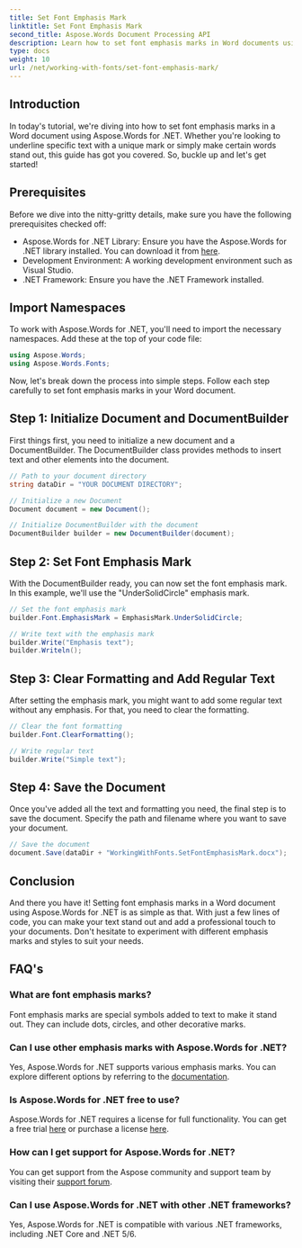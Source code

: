 ```yaml
---
title: Set Font Emphasis Mark
linktitle: Set Font Emphasis Mark
second_title: Aspose.Words Document Processing API
description: Learn how to set font emphasis marks in Word documents using Aspose.Words for .NET with this detailed, step-by-step guide. Perfect for .NET developers.
type: docs
weight: 10
url: /net/working-with-fonts/set-font-emphasis-mark/
---
```

## Introduction

In today's tutorial, we're diving into how to set font emphasis marks in a Word document using Aspose.Words for .NET. Whether you're looking to underline specific text with a unique mark or simply make certain words stand out, this guide has got you covered. So, buckle up and let's get started!

## Prerequisites

Before we dive into the nitty-gritty details, make sure you have the following prerequisites checked off:

- Aspose.Words for .NET Library: Ensure you have the Aspose.Words for .NET library installed. You can download it from [here](https://releases.aspose.com/words/net/).
- Development Environment: A working development environment such as Visual Studio.
- .NET Framework: Ensure you have the .NET Framework installed.

## Import Namespaces

To work with Aspose.Words for .NET, you'll need to import the necessary namespaces. Add these at the top of your code file:

```csharp
using Aspose.Words;
using Aspose.Words.Fonts;
```

Now, let's break down the process into simple steps. Follow each step carefully to set font emphasis marks in your Word document.

## Step 1: Initialize Document and DocumentBuilder

First things first, you need to initialize a new document and a DocumentBuilder. The DocumentBuilder class provides methods to insert text and other elements into the document.

```csharp
// Path to your document directory 
string dataDir = "YOUR DOCUMENT DIRECTORY";

// Initialize a new Document
Document document = new Document();

// Initialize DocumentBuilder with the document
DocumentBuilder builder = new DocumentBuilder(document);
```

## Step 2: Set Font Emphasis Mark

With the DocumentBuilder ready, you can now set the font emphasis mark. In this example, we'll use the "UnderSolidCircle" emphasis mark.

```csharp
// Set the font emphasis mark
builder.Font.EmphasisMark = EmphasisMark.UnderSolidCircle;

// Write text with the emphasis mark
builder.Write("Emphasis text");
builder.Writeln();
```

## Step 3: Clear Formatting and Add Regular Text

After setting the emphasis mark, you might want to add some regular text without any emphasis. For that, you need to clear the formatting.

```csharp
// Clear the font formatting
builder.Font.ClearFormatting();

// Write regular text
builder.Write("Simple text");
```

## Step 4: Save the Document

Once you've added all the text and formatting you need, the final step is to save the document. Specify the path and filename where you want to save your document.

```csharp
// Save the document
document.Save(dataDir + "WorkingWithFonts.SetFontEmphasisMark.docx");
```

## Conclusion

And there you have it! Setting font emphasis marks in a Word document using Aspose.Words for .NET is as simple as that. With just a few lines of code, you can make your text stand out and add a professional touch to your documents. Don't hesitate to experiment with different emphasis marks and styles to suit your needs.

## FAQ's

### What are font emphasis marks?

Font emphasis marks are special symbols added to text to make it stand out. They can include dots, circles, and other decorative marks.

### Can I use other emphasis marks with Aspose.Words for .NET?

Yes, Aspose.Words for .NET supports various emphasis marks. You can explore different options by referring to the [documentation](https://reference.aspose.com/words/net/).

### Is Aspose.Words for .NET free to use?

Aspose.Words for .NET requires a license for full functionality. You can get a free trial [here](https://releases.aspose.com/) or purchase a license [here](https://purchase.aspose.com/buy).

### How can I get support for Aspose.Words for .NET?

You can get support from the Aspose community and support team by visiting their [support forum](https://forum.aspose.com/c/words/8).

### Can I use Aspose.Words for .NET with other .NET frameworks?

Yes, Aspose.Words for .NET is compatible with various .NET frameworks, including .NET Core and .NET 5/6.
